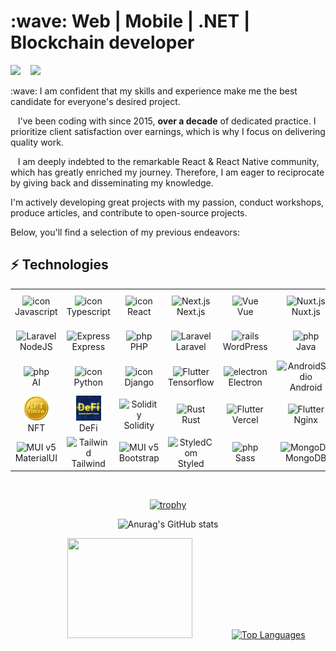 <h1 align="left" id="macropower-title">:wave: Web | Mobile | .NET | Blockchain developer </h1>


<div id="header" align="left">
  <img src="https://media.giphy.com/media/fvx95jkua5th3YeThr/giphy.gif" width="150"></img>&nbsp;&nbsp;&nbsp;
  <a href="http://www.github.com/SuperAdam47"><img src="https://github-readme-streak-stats.herokuapp.com/?user=SuperAdam47&stroke=ffffff&background=1c1917&ring=0891b2&fire=0891b2&currStreakNum=ffffff&currStreakLabel=0891b2&sideNums=ffffff&sideLabels=ffffff&dates=ffffff&hide_border=true" /></a>
  <p align="left" id="macropower-title">:wave: I am confident that my skills and experience make me the best candidate for everyone's desired project.</p>
</div>




&nbsp;&nbsp;&nbsp;I've been coding with since 2015,  **over a decade** of dedicated practice.
I prioritize client satisfaction over earnings, which is why I focus on delivering quality work.

&nbsp;&nbsp;&nbsp;I am deeply indebted to the remarkable React & React Native community, which has greatly enriched my journey. Therefore, I am eager to reciprocate by giving back and disseminating my knowledge. 

I'm actively developing great projects with my passion, conduct workshops, produce articles, and contribute to open-source projects. 

Below, you'll find a selection of my previous endeavors:

## ⚡ Technologies
<table align="center">
  <tr>
  <td align="center" width="72">
      <img src="https://techstack-generator.vercel.app/js-icon.svg" alt="icon" width="40" height="40" />
      <br>Javascript
    </td>
    <td align="center" width="72">
      <img src="https://techstack-generator.vercel.app/ts-icon.svg" alt="icon" width="40" height="40" />
      <br>Typescript
    </td>
    <td align="center" width="72">
      <img src="https://techstack-generator.vercel.app/react-icon.svg" alt="icon" width="40" height="40" />
      <br>React
    </td>
    <td align="center" width="72">
      <img src="https://skillicons.dev/icons?i=nextjs" width="40" height="40" alt="Next.js" />
      <br>Next.js
    </td>
    <td align="center" width="72">
      <img src="https://skillicons.dev/icons?i=vue" width="40" height="40" alt="Vue" />
      <br>Vue
    </td>
    <td align="center" width="72">
      <img src="https://skillicons.dev/icons?i=nuxtjs" width="40" height="40" alt="Nuxt.js" />
      <br>Nuxt.js
    </td>
    <td align="center" width="72">
      <img src="https://skillicons.dev/icons?i=angular" width="40" height="40" alt="Angular" />
      <br>Angular
    </td>
    <td align="center" width="72">
      <img src="https://skillicons.dev/icons?i=svelte" title="Phoenix" alt="Phoenix " width="40" height="40"/>
      <br>Svelte
    </td>
    <td align="center" width="72">
      <img src="https://skillicons.dev/icons?i=threejs" width="40" height="40" alt="Three.js" />
      <br>Three.js
    </td>
    <td align="center" width="72">
      <img src="https://skillicons.dev/icons?i=gatsby" width="40" height="40" alt="php" />
      <br>Gatsby
    </td>
  </tr>
  <tr>
   <td align="center" width="72">
      <img src="https://skillicons.dev/icons?i=nodejs" width="40" height="40" alt="Laravel" />
      <br>NodeJS
    </td>
     <td align="center" width="72">
      <img src="https://skillicons.dev/icons?i=express" width="40" height="40" alt="Express" />
      <br>Express
    </td>
    <td align="center" width="72">
      <img src="https://skillicons.dev/icons?i=php" width="40" height="40" alt="php" />
      <br>PHP
    </td>
    <td align="center" width="72">
      <img src="https://skillicons.dev/icons?i=laravel" width="40" height="40" alt="Laravel" />
      <br>Laravel
    </td>
    </td>
    <td align="center" width="72">
      <img src="https://skillicons.dev/icons?i=wordpress" width="40" height="40" alt="rails" />
      <br>WordPress
    </td>
        </td>
     <td align="center" width="72">
      <img src="https://skillicons.dev/icons?i=java" width="40" height="40" alt="php" />
      <br>Java
    </td>
     <td align="center" width="72">
      <img src="https://skillicons.dev/icons?i=cs" width="40" height="40" alt="Laravel" />
      <br>C#
    </td>
    <td align="center" width="72">
      <img src="https://skillicons.dev/icons?i=dotnet" width="40" height="40" alt="php" />
      <br>dotnet
    </td>
    <td align="center" width="72">
      <img src="https://skillicons.dev/icons?i=ruby" width="40" height="40" alt="Ruby" />
      <br>Ruby
    </td>
    <td align="center" width="72">
      <img src="https://skillicons.dev/icons?i=go" width="40" height="40" alt="php" />
      <br>Go
    </td>
     </tr>
     <tr>
      <td align="center" width="72">
      <img src="https://skillicons.dev/icons?i=ai" width="40" height="40" alt="php" />
      <br>AI
    </td>
        <td align="center" width="72">
      <img src="https://techstack-generator.vercel.app/python-icon.svg" alt="icon" width="40" height="40" />
      <br>Python
    </td>
        <td align="center" width="72">
      <img src="https://techstack-generator.vercel.app/django-icon.svg" alt="icon" width="40" height="40" />
      <br>Django
    </td>
    <td align="center" width="72">
      <img src="https://skillicons.dev/icons?i=tensorflow" width="40" height="40" alt="Flutter" />
      <br>Tensorflow
        <td align="center" width="72">
      <img src="https://skillicons.dev/icons?i=electron" width="40" height="40" alt="electron" />
      <br>Electron
      </td>
      <td align="center" width="72">
      <img src="https://skillicons.dev/icons?i=androidstudio" width="40" height="40" alt="AndroidStudio" />
      <br>Android
    </td>
     <td align="center" width="72">
      <img src="https://skillicons.dev/icons?i=kotlin" width="40" height="40" alt="php" />
      <br>Kotlin
    </td>
       <td align="center" width="72">
      <img src="https://skillicons.dev/icons?i=flutter" width="40" height="40" alt="Flutter" />
      <br>Flutter
    </td>
    <td align="center" width="72">
      <img src="https://skillicons.dev/icons?i=swift" width="40" height="40" alt="Flutter" />
      <br>Swift
    </td>
        <td align="center" width="72">
      <img src="https://skillicons.dev/icons?i=remix" width="40" height="40" alt="Flutter" />
      <br>Remix
    </td>
     </tr>
    <tr>
     <td align="center" width="72">
      <img src="https://github.com/kroim/profile/blob/master/icons/icon_nft.png?raw=true" height="40" >
      <br>NFT
    </td>
    <td align="center" width="72">
      <img src="https://github.com/kroim/profile/blob/master/icons/icon_defi.png?raw=true" height="40" >
      <br>DeFi
    </td>
    <td align="center" width="72">
      <img src="https://skillicons.dev/icons?i=solidity" width="40" height="40" alt="Solidity" />
      <br>Solidity
    </td>
    <td align="center" width="72">
      <img src="https://skillicons.dev/icons?i=rust" width="40" height="40" alt="Rust" />
      <br>Rust
    </td>
    <td align="center" width="72">
      <img src="https://skillicons.dev/icons?i=vercel" width="40" height="40" alt="Flutter" />
      <br>Vercel
    </td> 
    <td align="center" width="72">
      <img src="https://skillicons.dev/icons?i=nginx" width="40" height="40" alt="Flutter" />
      <br>Nginx
    </td> 
    <td align="center" width="72">
      <img src="https://skillicons.dev/icons?i=aws" width="40" height="40" alt="Flutter" />
      <br>AWS
    </td>
    <td align="center" width="72">
      <img src="https://techstack-generator.vercel.app/restapi-icon.svg" alt="icon" width="40" height="40" />
      <br>RestAPI
    </td>
    <td align="center" width="72">
      <img src="https://skillicons.dev/icons?i=fastapi" width="40" height="40" alt="Flutter" />
      <br>FastAPI
    </td> 
       <td align="center" width="72">
      <img src="https://skillicons.dev/icons?i=figma" width="40" height="40" alt="figma" />
      <br>Figma
    </td> 
  </tr>
  <tr>
    <td align="center" width="72">
      <img src="https://skillicons.dev/icons?i=materialui" width="40" height="40" alt="MUI v5" />
      <br>MaterialUI
    </td>
    <td align="center" width="72">
      <img src="https://skillicons.dev/icons?i=tailwind" width="40" height="40" alt="Tailwind" />
      <br>Tailwind
    </td>
    <td align="center" width="72">
      <img src="https://skillicons.dev/icons?i=bootstrap" width="40" height="40" alt="MUI v5" />
      <br>Bootstrap
    </td>
    <td align="center" width="72">
      <img src="https://skillicons.dev/icons?i=styledcomponents" width="40" height="40" alt="StyledCom" />
      <br>Styled
    </td>
     <td align="center" width="72">
      <img src="https://skillicons.dev/icons?i=sass" width="40" height="40" alt="php" />
      <br>Sass
    </td>
     <td align="center" width="72">
      <img src="https://skillicons.dev/icons?i=mongodb" width="40" height="40" alt="MongoDB" />
      <br>MongoDB
    </td>
    <td align="center" width="72">
      <img src="https://techstack-generator.vercel.app/mysql-icon.svg" alt="icon" width="40" height="40" />
      <br>MySQL
    </td>
    <td align="center" width="72">
      <img src="https://skillicons.dev/icons?i=postgres" width="40" height="40" alt="PostgreSQL" />
      <br>PostgreSQL
    </td>
    <td align="center" width="72">
      <img src="https://skillicons.dev/icons?i=sqlite" width="40" height="40" alt="SQLite" />
      <br>SQLite
    </td>
    </td>
     <td align="center" width="72">
      <img src="https://skillicons.dev/icons?i=graphql" width="40" height="40" alt="php" />
      <br>GraphQL
    </td>
  </tr>
</table>

<div align="center">

<br/>

[![trophy](https://github-profile-trophy.vercel.app/?username=ryo-ma&row=2&column=5)](https://github.com/SuperAdam47/)

<!-- 
[![trophy](https://github-profile-trophy.vercel.app/?username=SuperAdam47&row=2&column=4)](https://github.com/SuperAdam47/) -->


![Anurag's GitHub stats](https://github-readme-stats.vercel.app/api?username=superAdam47&show_icons=true)

<img height="160em" src="https://github-readme-stats-eight-theta.vercel.app/api?username=SuperAdam47&show_icons=true&theme=algolia&include_all_commits=true&count_private=true"  width="63%" />
<a href="https://github.com/DeveloperShubhamKapoor" align="left"><img  height="160em" src="https://github-readme-stats.vercel.app/api/top-langs/?username=SuperAdam47&langs_count=10&title_color=0891b2&text_color=ffffff&icon_color=0891b2&bg_color=1c1917&hide_border=true&locale=en&custom_title=Top%20%Languages" alt="Top Languages" width="35%" /></a>


<br>


</div>
